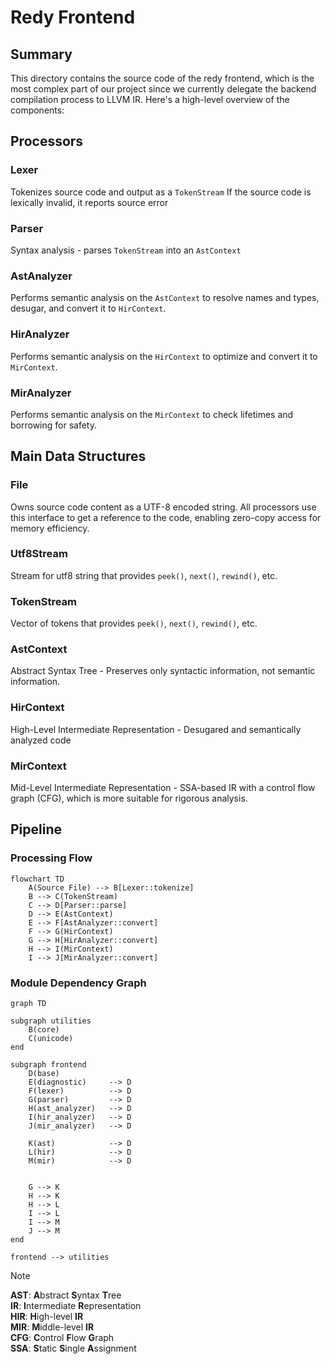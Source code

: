 # Redy Frontend


## Summary

This directory contains the source code of the redy frontend, which is the most complex part of our project since we currently delegate the backend compilation process to LLVM IR.
Here's a high-level overview of the components:


## Processors

### Lexer
Tokenizes source code and output as a `TokenStream`
If the source code is lexically invalid, it reports source error

### Parser
Syntax analysis - parses `TokenStream` into an `AstContext`

### AstAnalyzer
Performs semantic analysis on the `AstContext` to resolve names and types, desugar, and convert it to `HirContext`.

### HirAnalyzer
Performs semantic analysis on the `HirContext` to optimize and convert it to `MirContext`.

### MirAnalyzer
Performs semantic analysis on the `MirContext` to check lifetimes and borrowing for safety.


## Main Data Structures

### File
Owns source code content as a UTF-8 encoded string.
All processors use this interface to get a reference to the code, enabling zero-copy access for memory efficiency.

### Utf8Stream
Stream for utf8 string that provides `peek()`, `next()`, `rewind()`, etc.

### TokenStream
Vector of tokens that provides `peek()`, `next()`, `rewind()`, etc.

### AstContext
Abstract Syntax Tree - Preserves only syntactic information, not semantic information.

### HirContext
High-Level Intermediate Representation - Desugared and semantically analyzed code

### MirContext
Mid-Level Intermediate Representation - SSA-based IR with a control flow graph (CFG), which is more suitable for rigorous analysis.


## Pipeline

### Processing Flow

```mermaid
flowchart TD
    A(Source File) --> B[Lexer::tokenize]
    B --> C(TokenStream)
    C --> D[Parser::parse]
    D --> E(AstContext)
    E --> F[AstAnalyzer::convert]
    F --> G(HirContext)
    G --> H[HirAnalyzer::convert]
    H --> I(MirContext)
    I --> J[MirAnalyzer::convert]
```

### Module Dependency Graph

```mermaid
graph TD

subgraph utilities
    B(core)
    C(unicode)
end

subgraph frontend
    D(base)
    E(diagnostic)     --> D
    F(lexer)          --> D
    G(parser)         --> D
    H(ast_analyzer)   --> D
    I(hir_analyzer)   --> D
    J(mir_analyzer)   --> D

    K(ast)            --> D
    L(hir)            --> D
    M(mir)            --> D


    G --> K
    H --> K
    H --> L
    I --> L
    I --> M
    J --> M
end

frontend --> utilities
```

> [!NOTE]
> **AST**: **A**bstract **S**yntax **T**ree<br/>
> **IR**: **I**ntermediate **R**epresentation<br/>
> **HIR**: **H**igh-level **IR**<br/>
> **MIR**: **M**iddle-level **IR**<br/>
> **CFG**: **C**ontrol **F**low **G**raph<br/>
> **SSA**: **S**tatic **S**ingle **A**ssignment<br/>
